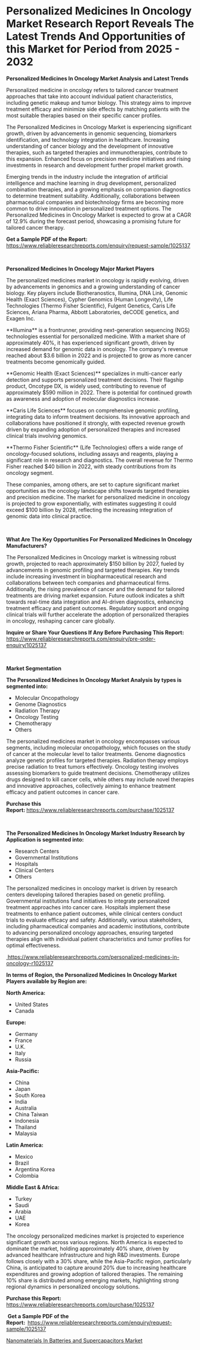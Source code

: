 <p><h1>Personalized Medicines In Oncology Market Research Report Reveals The Latest Trends And Opportunities of this Market for Period from 2025 - 2032</h1></p><p><strong>Personalized Medicines In Oncology Market Analysis and Latest Trends</strong></p>
<p><p>Personalized medicine in oncology refers to tailored cancer treatment approaches that take into account individual patient characteristics, including genetic makeup and tumor biology. This strategy aims to improve treatment efficacy and minimize side effects by matching patients with the most suitable therapies based on their specific cancer profiles.</p><p>The Personalized Medicines in Oncology Market is experiencing significant growth, driven by advancements in genomic sequencing, biomarkers identification, and technology integration in healthcare. Increasing understanding of cancer biology and the development of innovative therapies, such as targeted therapies and immunotherapies, contribute to this expansion. Enhanced focus on precision medicine initiatives and rising investments in research and development further propel market growth.</p><p>Emerging trends in the industry include the integration of artificial intelligence and machine learning in drug development, personalized combination therapies, and a growing emphasis on companion diagnostics to determine treatment suitability. Additionally, collaborations between pharmaceutical companies and biotechnology firms are becoming more common to drive innovation in personalized treatment options. The Personalized Medicines in Oncology Market is expected to grow at a CAGR of 12.9% during the forecast period, showcasing a promising future for tailored cancer therapy.</p></p>
<p><strong>Get a Sample PDF of the Report:&nbsp;</strong> <a href="https://www.reliableresearchreports.com/enquiry/request-sample/1025137?utm_campaign=2737&utm_medium=2&utm_source=Github&utm_content=ia&utm_term=07032025&utm_id=personalized-medicines-in-oncology">https://www.reliableresearchreports.com/enquiry/request-sample/1025137</a></p>
<p>&nbsp;</p>
<p><strong>Personalized Medicines In Oncology Major Market Players</strong></p>
<p><p>The personalized medicines market in oncology is rapidly evolving, driven by advancements in genomics and a growing understanding of cancer biology. Key players include Biotheranostics, Illumina, DNA Link, Genomic Health (Exact Sciences), Cypher Genomics (Human Longevity), Life Technologies (Thermo Fisher Scientific), Fulgent Genetics, Caris Life Sciences, Ariana Pharma, Abbott Laboratories, deCODE genetics, and Exagen Inc.</p><p>**Illumina** is a frontrunner, providing next-generation sequencing (NGS) technologies essential for personalized medicine. With a market share of approximately 40%, it has experienced significant growth, driven by increased demand for genomic data in oncology. The company's revenue reached about $3.6 billion in 2022 and is projected to grow as more cancer treatments become genomically guided.</p><p>**Genomic Health (Exact Sciences)** specializes in multi-cancer early detection and supports personalized treatment decisions. Their flagship product, Oncotype DX, is widely used, contributing to revenue of approximately $590 million in 2022. There is potential for continued growth as awareness and adoption of molecular diagnostics increase.</p><p>**Caris Life Sciences** focuses on comprehensive genomic profiling, integrating data to inform treatment decisions. Its innovative approach and collaborations have positioned it strongly, with expected revenue growth driven by expanding adoption of personalized therapies and increased clinical trials involving genomics.</p><p>**Thermo Fisher Scientific** (Life Technologies) offers a wide range of oncology-focused solutions, including assays and reagents, playing a significant role in research and diagnostics. The overall revenue for Thermo Fisher reached $40 billion in 2022, with steady contributions from its oncology segment.</p><p>These companies, among others, are set to capture significant market opportunities as the oncology landscape shifts towards targeted therapies and precision medicine. The market for personalized medicine in oncology is projected to grow exponentially, with estimates suggesting it could exceed $100 billion by 2028, reflecting the increasing integration of genomic data into clinical practice.</p></p>
<p>&nbsp;</p>
<p><strong>What Are The Key Opportunities For Personalized Medicines In Oncology Manufacturers?</strong></p>
<p><p>The Personalized Medicines in Oncology market is witnessing robust growth, projected to reach approximately $150 billion by 2027, fueled by advancements in genomic profiling and targeted therapies. Key trends include increasing investment in biopharmaceutical research and collaborations between tech companies and pharmaceutical firms. Additionally, the rising prevalence of cancer and the demand for tailored treatments are driving market expansion. Future outlook indicates a shift towards real-time data integration and AI-driven diagnostics, enhancing treatment efficacy and patient outcomes. Regulatory support and ongoing clinical trials will further accelerate the adoption of personalized therapies in oncology, reshaping cancer care globally.</p></p>
<p><strong>Inquire or Share Your Questions If Any Before Purchasing This Report:</strong> <a href="https://www.reliableresearchreports.com/enquiry/pre-order-enquiry/1025137?utm_campaign=2737&utm_medium=2&utm_source=Github&utm_content=ia&utm_term=07032025&utm_id=personalized-medicines-in-oncology">https://www.reliableresearchreports.com/enquiry/pre-order-enquiry/1025137</a></p>
<p>&nbsp;</p>
<p><strong>Market Segmentation</strong></p>
<p><strong>The Personalized Medicines In Oncology Market Analysis by types is segmented into:</strong></p>
<p><ul><li>Molecular Oncopathology</li><li>Genome Diagnostics</li><li>Radiation Therapy</li><li>Oncology Testing</li><li>Chemotherapy</li><li>Others</li></ul></p>
<p><p>The personalized medicines market in oncology encompasses various segments, including molecular oncopathology, which focuses on the study of cancer at the molecular level to tailor treatments. Genome diagnostics analyze genetic profiles for targeted therapies. Radiation therapy employs precise radiation to treat tumors effectively. Oncology testing involves assessing biomarkers to guide treatment decisions. Chemotherapy utilizes drugs designed to kill cancer cells, while others may include novel therapies and innovative approaches, collectively aiming to enhance treatment efficacy and patient outcomes in cancer care.</p></p>
<p><strong>Purchase this Report:&nbsp;</strong><a href="https://www.reliableresearchreports.com/purchase/1025137?utm_campaign=2737&utm_medium=2&utm_source=Github&utm_content=ia&utm_term=07032025&utm_id=personalized-medicines-in-oncology">https://www.reliableresearchreports.com/purchase/1025137</a></p>
<p>&nbsp;</p>
<p><strong>The Personalized Medicines In Oncology Market Industry Research by Application is segmented into:</strong></p>
<p><ul><li>Research Centers</li><li>Governmental Institutions</li><li>Hospitals</li><li>Clinical Centers</li><li>Others</li></ul></p>
<p><p>The personalized medicines in oncology market is driven by research centers developing tailored therapies based on genetic profiling. Governmental institutions fund initiatives to integrate personalized treatment approaches into cancer care. Hospitals implement these treatments to enhance patient outcomes, while clinical centers conduct trials to evaluate efficacy and safety. Additionally, various stakeholders, including pharmaceutical companies and academic institutions, contribute to advancing personalized oncology approaches, ensuring targeted therapies align with individual patient characteristics and tumor profiles for optimal effectiveness.</p></p>
<p><a href="https://www.reliableresearchreports.com/personalized-medicines-in-oncology-r1025137?utm_campaign=2737&utm_medium=2&utm_source=Github&utm_content=ia&utm_term=07032025&utm_id=personalized-medicines-in-oncology">&nbsp;https://www.reliableresearchreports.com/personalized-medicines-in-oncology-r1025137</a></p>
<p><strong>In terms of Region, the Personalized Medicines In Oncology Market Players available by Region are:</strong></p>
<p>
    <p> <strong> North America: </strong>
        <ul>
            <li>United States</li>
            <li>Canada</li>
        </ul>
        </p> 
    <p> <strong> Europe: </strong>
        <ul>
            <li>Germany</li>
            <li>France</li>
            <li>U.K.</li>
            <li>Italy</li>
            <li>Russia</li>
        </ul>
        </p> 
    <p> <strong> Asia-Pacific: </strong>
        <ul>
            <li>China</li>
            <li>Japan</li>
            <li>South Korea</li>
            <li>India</li>
            <li>Australia</li>
            <li>China Taiwan</li>
            <li>Indonesia</li>
            <li>Thailand</li>
            <li>Malaysia</li>
        </ul>
        </p> 
    <p> <strong> Latin America: </strong>
        <ul>
            <li>Mexico</li>
            <li>Brazil</li>
            <li>Argentina Korea</li>
            <li>Colombia</li>
        </ul>
        </p> 
    <p> <strong> Middle East & Africa: </strong>
        <ul>
            <li>Turkey</li>
            <li>Saudi</li>
            <li>Arabia</li>
            <li>UAE</li>
            <li>Korea</li>
        </ul>
    </p>
    </p>
<p><p>The oncology personalized medicines market is projected to experience significant growth across various regions. North America is expected to dominate the market, holding approximately 40% share, driven by advanced healthcare infrastructure and high R&D investments. Europe follows closely with a 30% share, while the Asia-Pacific region, particularly China, is anticipated to capture around 20% due to increasing healthcare expenditures and growing adoption of tailored therapies. The remaining 10% share is distributed among emerging markets, highlighting strong regional dynamics in personalized oncology solutions.</p></p>
<p><strong>Purchase this Report: </strong><a href="https://www.reliableresearchreports.com/purchase/1025137?utm_campaign=2737&utm_medium=2&utm_source=Github&utm_content=ia&utm_term=07032025&utm_id=personalized-medicines-in-oncology">https://www.reliableresearchreports.com/purchase/1025137</a></p>
<p>&nbsp;<strong>Get a Sample PDF of the Report:&nbsp;&nbsp;</strong><a href="https://www.reliableresearchreports.com/enquiry/request-sample/1025137?utm_campaign=2737&utm_medium=2&utm_source=Github&utm_content=ia&utm_term=07032025&utm_id=personalized-medicines-in-oncology">https://www.reliableresearchreports.com/enquiry/request-sample/1025137</a></p>
<p><strong></strong></p>
<p><p><a href="https://github.com/nabadeneme/Market-Research-Report-List-1/blob/main/nanomaterials-in-batteries-and-supercapacitors-market.md?utm_campaign=2737&utm_medium=2&utm_source=Github&utm_content=ia&utm_term=07032025&utm_id=personalized-medicines-in-oncology">Nanomaterials In Batteries and Supercapacitors Market</a></p></p>